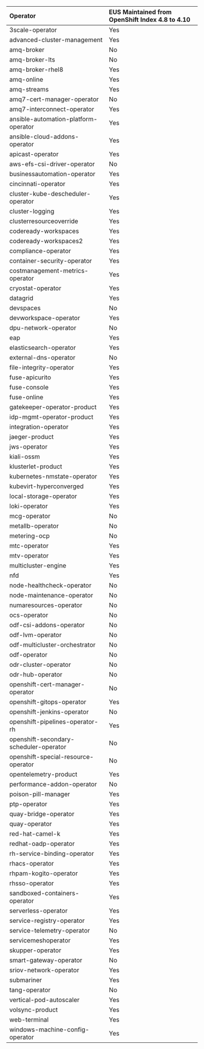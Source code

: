 |  Operator |  EUS Maintained from OpenShift Index 4.8 to 4.10 |
| :--- | :--- |
| 3scale-operator | Yes |
| advanced-cluster-management | Yes |
| amq-broker | No |
| amq-broker-lts | No |
| amq-broker-rhel8 | Yes |
| amq-online | Yes |
| amq-streams | Yes |
| amq7-cert-manager-operator | No |
| amq7-interconnect-operator | Yes |
| ansible-automation-platform-operator | Yes |
| ansible-cloud-addons-operator | Yes |
| apicast-operator | Yes |
| aws-efs-csi-driver-operator | No |
| businessautomation-operator | Yes |
| cincinnati-operator | Yes |
| cluster-kube-descheduler-operator | Yes |
| cluster-logging | Yes |
| clusterresourceoverride | Yes |
| codeready-workspaces | Yes |
| codeready-workspaces2 | Yes |
| compliance-operator | Yes |
| container-security-operator | Yes |
| costmanagement-metrics-operator | Yes |
| cryostat-operator | Yes |
| datagrid | Yes |
| devspaces | No |
| devworkspace-operator | Yes |
| dpu-network-operator | No |
| eap | Yes |
| elasticsearch-operator | Yes |
| external-dns-operator | No |
| file-integrity-operator | Yes |
| fuse-apicurito | Yes |
| fuse-console | Yes |
| fuse-online | Yes |
| gatekeeper-operator-product | Yes |
| idp-mgmt-operator-product | Yes |
| integration-operator | Yes |
| jaeger-product | Yes |
| jws-operator | Yes |
| kiali-ossm | Yes |
| klusterlet-product | Yes |
| kubernetes-nmstate-operator | Yes |
| kubevirt-hyperconverged | Yes |
| local-storage-operator | Yes |
| loki-operator | Yes |
| mcg-operator | No |
| metallb-operator | No |
| metering-ocp | No |
| mtc-operator | Yes |
| mtv-operator | Yes |
| multicluster-engine | Yes |
| nfd | Yes |
| node-healthcheck-operator | No |
| node-maintenance-operator | No |
| numaresources-operator | No |
| ocs-operator | No |
| odf-csi-addons-operator | No |
| odf-lvm-operator | No |
| odf-multicluster-orchestrator | No |
| odf-operator | No |
| odr-cluster-operator | No |
| odr-hub-operator | No |
| openshift-cert-manager-operator | No |
| openshift-gitops-operator | Yes |
| openshift-jenkins-operator | No |
| openshift-pipelines-operator-rh | Yes |
| openshift-secondary-scheduler-operator | No |
| openshift-special-resource-operator | No |
| opentelemetry-product | Yes |
| performance-addon-operator | No |
| poison-pill-manager | Yes |
| ptp-operator | Yes |
| quay-bridge-operator | Yes |
| quay-operator | Yes |
| red-hat-camel-k | Yes |
| redhat-oadp-operator | Yes |
| rh-service-binding-operator | Yes |
| rhacs-operator | Yes |
| rhpam-kogito-operator | Yes |
| rhsso-operator | Yes |
| sandboxed-containers-operator | Yes |
| serverless-operator | Yes |
| service-registry-operator | Yes |
| service-telemetry-operator | No |
| servicemeshoperator | Yes |
| skupper-operator | Yes |
| smart-gateway-operator | No |
| sriov-network-operator | Yes |
| submariner | Yes |
| tang-operator | No |
| vertical-pod-autoscaler | Yes |
| volsync-product | Yes |
| web-terminal | Yes |
| windows-machine-config-operator | Yes |
